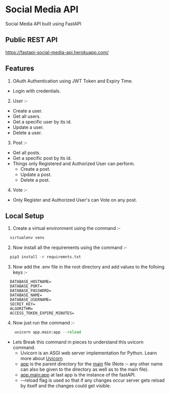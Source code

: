 # Social Media API

Social Media API built using FastAPI

## Public REST API

https://fastapi-social-media-api.herokuapp.com/

## Features

1) OAuth Authentication using JWT Token and Expiry Time.
 - Login with credentials.

2) User :-
 - Create a user.
 - Get all users.
 - Get a specific user by its id.
 - Update a user.
 - Delete a user.

3) Post :- 
 - Get all posts.
 - Get a specific post by its id.
 - Things only Registered and Authorized User can perform.
   - Create a post.
   - Update a post.
   - Delete a post. 
  
4) Vote :-
 - Only Register and Authorized User's can Vote on any post.


## Local Setup

1) Create a virtual environment using the command :-
  ```python 
    virtualenv venv
  ```

2) Now install all the requirements using the command :-
  ```python
    pip3 install -r requiremnts.txt
  ```

3) Now add the .env file in the root directory and add values to the folloing keys :-
  ```.env
    DATABASE_HOSTNAME=
    DATABASE_PORT=
    DATABASE_PASSWORD=
    DATABASE_NAME=
    DATABASE_USERNAME=
    SECRET_KEY=
    ALGORITHM=
    ACCESS_TOKEN_EXPIRE_MINUTES=
  ```

4) Now just run the command :-
  ```python
      uvicorn app.main:app --reload
  ```
 - Lets Break this command in pieces to understand this uvicorn command.
   - Uvicorn is an ASGI web server implementation for Python. Learn more about [Uvicorn](https://www.uvicorn.org/)
   - [app](/app) is the parent directory for the [main](/app/main.py) file (Note :- any other name can also be given to the directory as well as to the main file).
   - [app.main:app](/app/main.py) at last app is the instance of the fastAPI.
   - --reload flag is used so that if any changes occur server gets reload by itself and the changes could get visible.